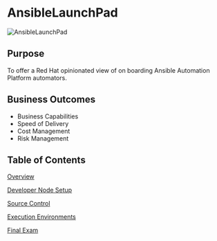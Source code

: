 # AnsibleLaunchPad

![AnsibleLaunchPad](images/ansible-launchpad.png)

## Purpose

To offer a Red Hat opinionated view of on boarding Ansible Automation Platform automators.

## Business Outcomes

- Business Capabilities
- Speed of Delivery
- Cost Management
- Risk Management


Table of Contents
--------------------
[Overview](modules/overview/index.md)

[Developer Node Setup](modules/developer-node-setup/index.md)

[Source Control](modules/source-control/index.md)

[Execution Environments](modules/ee/index.md)

[Final Exam](modules/final/index.md)
